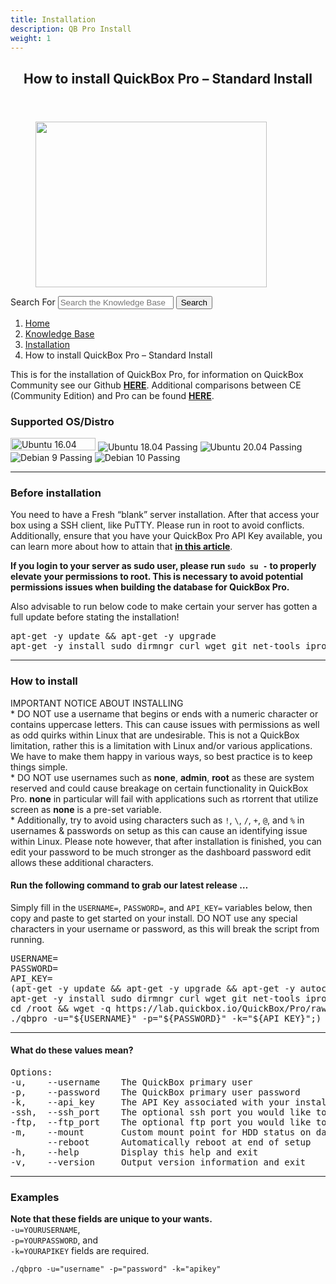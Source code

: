 ```yaml
---
title: Installation
description: QB Pro Install
weight: 1
---
```

</header>
<div id="content" class="site-content ">
<div class="site-content__wrap container">
<div class="row">
<div id="primary" class="col-xs-12">
<main id="main" class="site-main">
<article id="post-17191" class="post-17191 ht_kb type-ht_kb status-publish format-standard has-post-thumbnail hentry ht_kb_category-installation ht_kb_tag-how-to-install ht_kb_tag-install ht_kb_tag-install-quickbox ht_kb_tag-installation-quickbox ht_kb_tag-standard-install ht_kb_tag-standard-quickbox-install">
<header class="page-header">
<h1 class="page-title">How to install QuickBox Pro &#8211; Standard Install</h1> </header>
<figure class="post-thumbnail"><a class="post-thumbnail__link" href="https://quickbox.io/knowledge-base/standard-install/" aria-hidden="true"><img width="370" height="265" src="https://quickbox.io/wp-content/uploads/2019/02/standard-install-370x265.png" class="attachment-post-thumbnail size-post-thumbnail wp-post-image" alt="" /></a></figure>
<div class="page-content">

<div id="hkb" class="hkb-template-single">
<form class="hkb-site-search" method="get" action="https://quickbox.io/">
<label class="hkb-screen-reader-text" for="s">Search For</label>
<input class="hkb-site-search__field" type="text" value="" placeholder="Search the Knowledge Base" name="s" autocomplete="off">
<input type="hidden" name="ht-kb-search" value="1" />
<input type="hidden" name="lang" value="" />
<button class="hkb-site-search__button" type="submit"><span>Search</span></button>
</form>

<ol class="hkb-breadcrumbs" itemscope itemtype="https://schema.org/BreadcrumbList">
<li itemprop="itemListElement" itemscope itemtype="https://schema.org/ListItem">
<a itemprop="item" href="https://quickbox.io">
<span itemprop="name">Home</span>
</a>
<meta itemprop="position" content="1" />
</li>
<li itemprop="itemListElement" itemscope itemtype="https://schema.org/ListItem">
<a itemprop="item" href="https://quickbox.io/knowledge-base/">
<span itemprop="name">Knowledge Base</span>
</a>
<meta itemprop="position" content="2" />
</li>
<li itemprop="itemListElement" itemscope itemtype="https://schema.org/ListItem">
<a itemprop="item" href="https://quickbox.io/kb-categories/installation/">
<span itemprop="name">Installation</span>
</a>
<meta itemprop="position" content="3" />
</li>
<li itemprop="itemListElement" itemscope itemtype="https://schema.org/ListItem">
<span>
<span itemprop="name">How to install QuickBox Pro &#8211; Standard Install</span>
<link itemprop="item" href="https://quickbox.io/knowledge-base/standard-install/" />
</span>
<meta itemprop="position" content="4" />
</li>
</ol>

<div class="hkb-entry-content">

<div class="hkb-article__content entry-content" itemprop="articleBody">
<div data-elementor-type="wp-post" data-elementor-id="17191" class="elementor elementor-17191" data-elementor-settings="[]">
<div class="elementor-inner">
<div class="elementor-section-wrap">
<section class="elementor-section elementor-top-section elementor-element elementor-element-4ab0bd2a elementor-section-boxed elementor-section-height-default elementor-section-height-default" data-id="4ab0bd2a" data-element_type="section">
<div class="elementor-container elementor-column-gap-default">
<div class="elementor-row">
<div class="elementor-column elementor-col-100 elementor-top-column elementor-element elementor-element-4b2395f1" data-id="4b2395f1" data-element_type="column">
<div class="elementor-column-wrap elementor-element-populated">
<div class="elementor-widget-wrap">
<div class="elementor-element elementor-element-44566c09 elementor-widget elementor-widget-text-editor" data-id="44566c09" data-element_type="widget" data-widget_type="text-editor.default">
<div class="elementor-widget-container">
<div class="elementor-text-editor elementor-clearfix"><p></p>
<p>This is for the installation of QuickBox Pro, for information on QuickBox Community see our Github <a href="https://github.com/QuickBox/QB" target="_blank" rel="noopener"><strong>HERE</strong></a>. Additional comparisons between CE (Community Edition) and Pro can be found <a href="https://quickbox.io/quickbox-edition-comparison/"><strong>HERE</strong></a>.</p>
<p>
</p>
<h3 id="supported-os-distro">Supported OS/Distro</h3>
<p>
</p>
<p><img class="alignnone" src="https://img.shields.io/badge/Ubuntu%2016.04-retired-black.svg?style=flat-square" alt="Ubuntu 16.04 retired" width="136" height="20" /> <img src="https://img.shields.io/badge/Ubuntu%2018.04-passing-brightgreen.svg?style=flat-square" alt="Ubuntu 18.04 Passing" /> <img src="https://img.shields.io/badge/Ubuntu%2020.04-passing-brightgreen.svg?style=flat-square" alt="Ubuntu 20.04 Passing" /> <img src="https://img.shields.io/badge/Debian%209-passing-brightgreen.svg?style=flat-square" alt="Debian 9 Passing" /> <img src="https://img.shields.io/badge/Debian%2010-passing-brightgreen.svg?style=flat-square" alt="Debian 10 Passing" /></p>
<p>
</p>
<hr class="wp-block-separator is-style-default" />
<p>
</p>
<h3 id="before-installation">Before installation</h3>
<p>
</p>
<p>You need to have a Fresh &#8220;blank&#8221; server installation. After that access your box using a SSH client, like PuTTY. Please run in root to avoid conflicts. Additionally, ensure that you have your QuickBox Pro API Key available, you can learn more about how to attain that <strong><a href="https://quickbox.io/knowledge-base/activating-your-quickbox-pro-api-key/">in this article</a></strong>.</p>
<p>
</p>
<p><strong>If you login to your server as sudo user, please run <code>sudo su -</code> to properly elevate your permissions to root. This is necessary to avoid potential permissions issues when building the database for QuickBox Pro.</strong></p>
<p>Also advisable to run below code to make certain your server has gotten a full update before stating the installation!</p>
<p>
</p>
<pre class="EnlighterJSRAW" data-enlighter-language="generic" data-enlighter-theme="" data-enlighter-highlight="" data-enlighter-linenumbers="" data-enlighter-lineoffset="" data-enlighter-title="" data-enlighter-group="">apt-get -y update &amp;&amp; apt-get -y upgrade
apt-get -y install sudo dirmngr curl wget git net-tools iproute2</pre>
<p>
</p>
<hr class="wp-block-separator is-style-default" />
<p>
</p>
<h3 id="how-to-install">How to install</h3>
<p>
</p>
<div class="elementor-alert elementor-alert-info"><span class="elementor-alert-title">IMPORTANT NOTICE ABOUT INSTALLING</span> <br /><span class="elementor-alert-description">* DO NOT use a username that begins or ends with a numeric character or contains uppercase letters. This can cause issues with permissions as well as odd quirks within Linux that are undesirable. This is not a QuickBox limitation, rather this is a limitation with Linux and/or various applications. We have to make them happy in various ways, so best practice is to keep things simple.<br />
* DO NOT use usernames such as <strong>none</strong>, <strong>admin</strong>, <strong>root</strong> as these are system reserved and could cause breakage on certain functionality in QuickBox Pro. <strong>none</strong> in particular will fail with applications such as rtorrent that utilize screen as <strong>none</strong> is a pre-set variable.<br /> * Additionally, try to avoid using characters such as <code>!</code>, <code>\</code>, <code>/</code>, <code>+</code>, <code>@</code>, and <code>%</code> in usernames &amp; passwords on setup as this can cause an identifying issue within Linux. Please note however, that after installation is finished, you can edit your password to be much stronger as the dashboard password edit allows these additional characters.</span></div>
<p>
</p>
<h4 id="run-the-following-command-to-grab-our-latest-release">Run the following command to grab our latest release &#8230;</h4>
<p>
</p>
<p>Simply fill in the <code>USERNAME=</code>, <code>PASSWORD=</code>, and <code>API_KEY=</code> variables below, then copy and paste to get started on your install. DO NOT use any special characters in your username or password, as this will break the script from running. </p>
<p>
</p>
<pre class="EnlighterJSRAW" data-enlighter-language="generic" data-enlighter-theme="" data-enlighter-highlight="" data-enlighter-linenumbers="" data-enlighter-lineoffset="" data-enlighter-title="" data-enlighter-group="">USERNAME=
PASSWORD=
API_KEY=
(apt-get -y update &amp;&amp; apt-get -y upgrade &amp;&amp; apt-get -y autoclean; \
apt-get -y install sudo dirmngr curl wget git net-tools iproute2; \
cd /root &amp;&amp; wget -q https://lab.quickbox.io/QuickBox/Pro/raw/master/qbpro &amp;&amp; chmod +x qbpro; \
./qbpro -u="${USERNAME}" -p="${PASSWORD}" -k="${API_KEY}";)</pre>
<p>
</p>
<hr class="wp-block-separator is-style-default" />
<p>
</p>
<h4 id="what-do-these-values-mean">What do these values mean?</h4>
<p>
</p>
<pre class="EnlighterJSRAW" data-enlighter-language="Markdown" data-enlighter-theme="" data-enlighter-highlight="" data-enlighter-title="" data-enlighter-group="">Options:
-u,    --username    The QuickBox primary user
-p,    --password    The QuickBox primary user password
-k,    --api_key     The API Key associated with your install
-ssh,  --ssh_port    The optional ssh port you would like to assign to your server
-ftp,  --ftp_port    The optional ftp port you would like to assign to your server
-m,    --mount       Custom mount point for HDD status on dashboard
       --reboot      Automatically reboot at end of setup
-h,    --help        Display this help and exit
-v,    --version     Output version information and exit</pre>
<p>
</p>
<hr class="wp-block-separator is-style-default" />
<p>
</p>
<h3 id="examples">Examples</h3>
<p>
</p>
<p><strong>Note that these fields are unique to your wants.</strong><br /><code>-u=YOURUSERNAME</code>, <br /><code>-p=YOURPASSWORD</code>, and <br /><code>-k=YOURAPIKEY</code> fields are required.</p>
<p>
</p>
<p><code>./qbpro -u="username" -p="password" -k="apikey"</code></p>
<p>
</p>
<div class="wp-block-spacer" style="height: 120px;" aria-hidden="true"> </div>
<p>
</p></div>
</div>
</div>
</div>
</div>
</div>
</div>
</div>
</section>
</div>
</div>
</div>
</div>